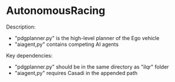 # AutonomousRacing

Description:
- "pdgplanner.py" is the high-level planner of the Ego vehicle
- "aiagent,py" contains competing AI agents

Key dependencies:
- "pdgplanner.py" should be in the same directory as "ilqr" folder
- "aiagent,py" requires Casadi in the appended path
